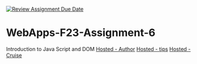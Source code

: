 [![Review Assignment Due Date](https://classroom.github.com/assets/deadline-readme-button-24ddc0f5d75046c5622901739e7c5dd533143b0c8e959d652212380cedb1ea36.svg)](https://classroom.github.com/a/b9NC0g7h)
# WebApps-F23-Assignment-6
Introduction to Java Script and DOM
[Hosted - Author](https://44-563-webapps-f23.github.io/44563-webapps-f23-assignment6-SahithiYamasani/author.html)
[Hosted - tips](https://44-563-webapps-f23.github.io/44563-webapps-f23-assignment6-SahithiYamasani/tips.html)
[Hosted - Cruise](https://44-563-webapps-f23.github.io/44563-webapps-f23-assignment6-SahithiYamasani/cruise.html)
